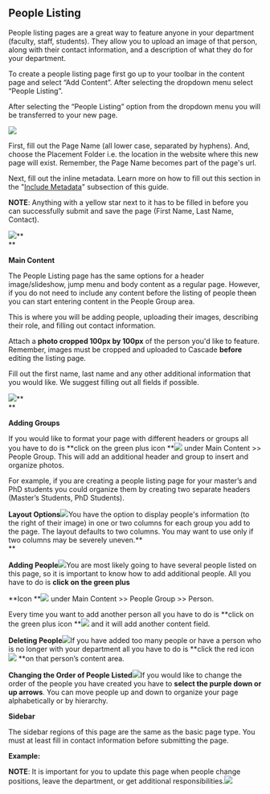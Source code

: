 ## People Listing

People listing pages are a great way to feature anyone in your department \(faculty, staff, students\). They allow you to upload an image of that person, along with their contact information, and a description of what they do for your department.

To create a people listing page first go up to your toolbar in the content page and select “Add Content”. After selecting the dropdown menu select “People Listing”.

After selecting the “People Listing” option from the dropdown menu you will be transferred to your new page.

![](/assets/d1.png)

First, fill out the Page Name \(all lower case, separated by hyphens\). And, choose the Placement Folder i.e. the location in the website where this new page will exist. Remember, the Page Name becomes part of the page's url.

Next, fill out the inline metadata. Learn more on how to fill out this section in the "[Include Metadata](#_Include_Metadata)" subsection of this guide.

**NOTE**: Anything with a yellow star next to it has to be filled in before you can successfully submit and save the page \(First Name, Last Name, Contact\).

![](/assets/d2.jpeg)**  
**

**Main Content**

The People Listing page has the same options for a header image/slideshow, jump menu and body content as a regular page. However, if you do not need to include any content before the listing of people the~~a~~n you can start entering content in the People Group area.

This is where you will be adding people, uploading their images, describing their role, and filling out contact information.

Attach a **photo cropped 100px by 100px** of the person you'd like to feature. Remember, images must be cropped and uploaded to Cascade **before** editing the listing page.

Fill out the first name, last name and any other additional information that you would like. We suggest filling out all fields if possible.

![](/assets/d3.jpeg)**  
**

**Adding Groups**

If you would like to format your page with different headers or groups all you have to do is **click on the green plus icon **![](/assets/d5.jpeg) under Main Content &gt;&gt; People Group. This will add an additional header and group to insert and organize photos.

For example, if you are creating a people listing page for your master’s and PhD students you could organize them by creating two separate headers \(Master’s Students, PhD Students\).

**Layout Options**![](/assets/d6.png)You have the option to display people's information \(to the right of their image\) in one or two columns for each group you add to the page. The layout defaults to two columns. You may want to use only if two columns may be severely uneven.**  
**

**Adding People**![](/assets/d7.png)You are most likely going to have several people listed on this page, so it is important to know how to add additional people. All you have to do is **click on the green plus**

**Icon **![](/assets/d5.jpeg) under Main Content &gt;&gt; People Group &gt;&gt; Person.

Every time you want to add another person all you have to do is **click on the green plus icon **![](/assets/d5.jpeg) and it will add another content field.

**Deleting People**![](/assets/d9.png)If you have added too many people or have a person who is no longer with your department all you have to do is **click the red icon **![](/assets/d10.jpeg)** **on that person’s content area.

**Changing the Order of People Listed**![](/assets/d11.png)If you would like to change the order of the people you have created you have to **select the purple down or up arrows**. You can move people up and down to organize your page alphabetically or by hierarchy.

**Sidebar**

The sidebar regions of this page are the same as the basic page type. You must at least fill in contact information before submitting the page.

**Example:**

**NOTE**: It is important for you to update this page when people change positions, leave the department, or get additional responsibilities.![](/assets/d12.jpeg)


